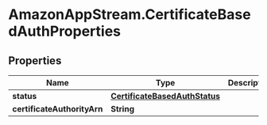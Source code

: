 # AmazonAppStream.CertificateBasedAuthProperties

## Properties

Name | Type | Description | Notes
------------ | ------------- | ------------- | -------------
**status** | [**CertificateBasedAuthStatus**](CertificateBasedAuthStatus.md) |  | [optional] 
**certificateAuthorityArn** | **String** |  | [optional] 


